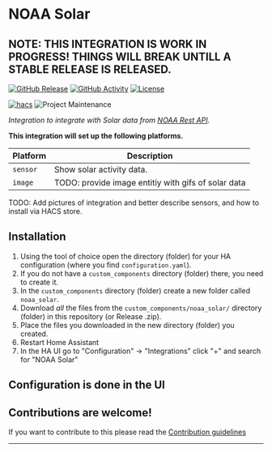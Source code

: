# NOAA Solar
## NOTE: THIS INTEGRATION IS WORK IN PROGRESS! THINGS WILL BREAK UNTILL A STABLE RELEASE IS RELEASED.

[![GitHub Release][releases-shield]][releases]
[![GitHub Activity][commits-shield]][commits]
[![License][license-shield]](LICENSE)

[![hacs][hacsbadge]][hacs]
![Project Maintenance][maintenance-shield]

_Integration to integrate with Solar data from [NOAA Rest API][noaa_rest_api]._

**This integration will set up the following platforms.**

Platform | Description
-- | --
`sensor` | Show solar activity data.
`image` | TODO: provide image entitiy with gifs of solar data

TODO: Add pictures of integration and better describe sensors, and how to install via HACS store.


## Installation

1. Using the tool of choice open the directory (folder) for your HA configuration (where you find `configuration.yaml`).
1. If you do not have a `custom_components` directory (folder) there, you need to create it.
1. In the `custom_components` directory (folder) create a new folder called `noaa_solar`.
1. Download _all_ the files from the `custom_components/noaa_solar/` directory (folder) in this repository (or Release .zip).
1. Place the files you downloaded in the new directory (folder) you created.
1. Restart Home Assistant
1. In the HA UI go to "Configuration" -> "Integrations" click "+" and search for "NOAA Solar"

## Configuration is done in the UI

<!---->

## Contributions are welcome!

If you want to contribute to this please read the [Contribution guidelines](CONTRIBUTING.md)

***

[noaa_rest_api]: https://services.swpc.noaa.gov/
[commits-shield]: https://img.shields.io/github/commit-activity/y/Jubast/homeassistant-noaa-solar-system.svg?style=for-the-badge
[commits]: https://github.com/Jubast/homeassistant-noaa-solar-system/commits/main
[hacs]: https://github.com/hacs/integration
[hacsbadge]: https://img.shields.io/badge/HACS-Custom-orange.svg?style=for-the-badge
[license-shield]: https://img.shields.io/github/license/ludeeus/integration_blueprint.svg?style=for-the-badge
[maintenance-shield]: https://img.shields.io/badge/maintainer-jubast-blue.svg?style=for-the-badge
[releases-shield]: https://img.shields.io/github/release/ludeeus/integration_blueprint.svg?style=for-the-badge
[releases]: https://github.com/Jubast/homeassistant-noaa-solar-system/releases
